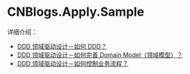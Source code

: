 # CNBlogs.Apply.Sample

详细介绍：

* [DDD 领域驱动设计－如何 DDD？](http://www.cnblogs.com/xishuai/p/how-to-implement-ddd.html)
* [DDD 领域驱动设计－如何完善 Domain Model（领域模型）？](http://www.cnblogs.com/xishuai/p/how-to-improve-domain-model.html)
* [DDD 领域驱动设计－如何控制业务流程？](http://www.cnblogs.com/xishuai/p/how-to-control-the-business-processes.html)

